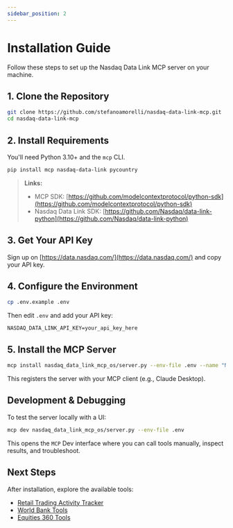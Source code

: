 ```yaml
---
sidebar_position: 2
---
```


# Installation Guide

Follow these steps to set up the Nasdaq Data Link MCP server on your machine.

## 1. Clone the Repository

```bash
git clone https://github.com/stefanoamorelli/nasdaq-data-link-mcp.git
cd nasdaq-data-link-mcp
```

## 2. Install Requirements

You'll need Python 3.10+ and the `mcp` CLI.

```bash
pip install mcp nasdaq-data-link pycountry
```

> **Links:**
> - MCP SDK: [https://github.com/modelcontextprotocol/python-sdk](https://github.com/modelcontextprotocol/python-sdk)
> - Nasdaq Data Link SDK: [https://github.com/Nasdaq/data-link-python](https://github.com/Nasdaq/data-link-python)

## 3. Get Your API Key

Sign up on [https://data.nasdaq.com/](https://data.nasdaq.com/) and copy your API key.

<!-- The requirement to download World Bank metadata CSV has been removed as the server now fetches this data directly from Nasdaq Data Link WB/METADATA dataset -->

## 4. Configure the Environment

```bash
cp .env.example .env
```

Then edit `.env` and add your API key:

```
NASDAQ_DATA_LINK_API_KEY=your_api_key_here
```

## 5. Install the MCP Server

```bash
mcp install nasdaq_data_link_mcp_os/server.py --env-file .env --name "Nasdaq Data Link MCP Server"
```

This registers the server with your MCP client (e.g., Claude Desktop).

## Development & Debugging

To test the server locally with a UI:

```bash
mcp dev nasdaq_data_link_mcp_os/server.py --env-file .env
```

This opens the `MCP` Dev interface where you can call tools manually, inspect results, and troubleshoot.

## Next Steps

After installation, explore the available tools:
- [Retail Trading Activity Tracker](/docs/tools/rtat)
- [World Bank Tools](/docs/tools/worldbank)
- [Equities 360 Tools](/docs/tools/equities360)